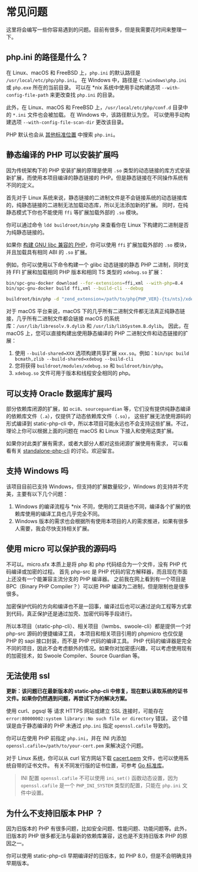 # 常见问题

这里将会编写一些你容易遇到的问题。目前有很多，但是我需要花时间来整理一下。

## php.ini 的路径是什么？

在 Linux、macOS 和 FreeBSD 上，`php.ini` 的默认路径是 `/usr/local/etc/php/php.ini`。
在 Windows 中，路径是 `C:\windows\php.ini` 或 `php.exe` 所在的当前目录。
可以在 *nix 系统中使用手动构建选项 `--with-config-file-path` 来更改查找 `php.ini` 的目录。

此外，在 Linux、macOS 和 FreeBSD 上，`/usr/local/etc/php/conf.d` 目录中的 `*.ini` 文件也会被加载。
在 Windows 中，该路径默认为空。
可以使用手动构建选项 `--with-config-file-scan-dir` 更改该目录。

PHP 默认也会从 [其他标准位置](https://www.php.net/manual/zh/configuration.file.php) 中搜索 `php.ini`。

## 静态编译的 PHP 可以安装扩展吗

因为传统架构下的 PHP 安装扩展的原理是使用 `.so` 类型的动态链接的库方式安装新扩展，而使用本项目编译的静态链接的 PHP。但是静态链接在不同操作系统有不同的定义。

首先对于 Linux 系统来说，静态链接的二进制文件是不会链接系统的动态链接库的，纯静态链接的二进制无法加载动态库，所以无法添加新的扩展。
同时，在纯静态模式下你也不能使用 `ffi` 等扩展加载外部的 `.so` 模块。

你可以通过命令 `ldd buildroot/bin/php` 来查看你在 Linux 下构建的二进制是否为纯静态链接的。

如果你 [构建 GNU libc 兼容的 PHP](../guide/build-with-glibc)，你可以使用 `ffi` 扩展加载外部的 `.so` 模块，并且加载具有相同 ABI 的 `.so` 扩展。

例如，你可以使用以下命令构建一个 glibc 动态链接的静态 PHP 二进制，同时支持 FFI 扩展和加载相同 PHP 版本和相同 TS 类型的 `xdebug.so` 扩展：

```bash
bin/spc-gnu-docker download --for-extensions=ffi,xml --with-php=8.4
bin/spc-gnu-docker build ffi,xml --build-cli --debug

buildroot/bin/php -d "zend_extension=/path/to/php{PHP_VER}-{ts/nts}/xdebug.so" --ri xdebug
```

对于 macOS 平台来说，macOS 下的几乎所有二进制文件都无法真正纯静态链接，几乎所有二进制文件都会链接 macOS 的系统库：`/usr/lib/libresolv.9.dylib` 和 `/usr/lib/libSystem.B.dylib`。
因此，在 macOS 上，您可以直接构建出使用静态编译的 PHP 二进制文件和动态链接的扩展：

1. 使用 `--build-shared=XXX` 选项构建共享扩展 `xxx.so`。例如：`bin/spc build bcmath,zlib --build-shared=xdebug --build-cli`
2. 您将获得 `buildroot/modules/xdebug.so` 和 `buildroot/bin/php`。
3. `xdebug.so` 文件可用于版本和线程安全相同的 php。

## 可以支持 Oracle 数据库扩展吗

部分依赖库闭源的扩展，如 `oci8`、`sourceguardian` 等，它们没有提供纯静态编译的依赖库文件（`.a`），仅提供了动态依赖库文件（`.so`），
这些扩展无法使用源码的形式编译到 static-php-cli 中，所以本项目可能永远也不会支持这些扩展。不过，理论上你可以根据上面的问题在 macOS 和 Linux 下接入和使用这类扩展。

如果你对此类扩展有需求，或者大部分人都对这些闭源扩展使用有需求，
可以看看有关 [standalone-php-cli](https://github.com/crazywhalecc/static-php-cli/discussions/58) 的讨论。欢迎留言。

## 支持 Windows 吗

该项目目前已支持 Windows，但支持的扩展数量较少，Windows 的支持并不完美，主要有以下几个问题：

1. Windows 的编译流程与 *nix 不同，使用的工具链也不同，编译各个扩展的依赖库使用的编译工具也几乎完全不同。
2. Windows 版本的需求也会根据所有使用本项目的人的需求推进，如果有很多人需要，我会尽快支持相关扩展。

## 使用 micro 可以保护我的源码吗

不可以。micro.sfx 本质上是将 php 和 php 代码结合为一个文件，没有 PHP 代码编译或加密的过程。
首先 php-src 是 PHP 代码的官方解释器，而且现在市面上还没有一个能兼容主流分支的 PHP 编译器。
之前我在网上看到有一个项目是 BPC（Binary PHP Compiler？）可以把 PHP 编译为二进制，但是限制也是很多很多。

加密保护代码的方向和编译也不是一回事，编译过后也可以通过逆向工程等方式拿到代码，真正保护还是通过加壳、加密代码等手段进行。

所以本项目（static-php-cli）、相关项目（lwmbs、swoole-cli）都是提供一个对 php-src 源码的便捷编译工具，
本项目和相关项目引用的 phpmicro 也仅仅是 PHP 的 sapi 接口封装，而不是 PHP 代码的编译工具。
PHP 代码的编译器是完全不同的项目，因此不会考虑额外的情况。如果你对加密感兴趣，可以考虑使用现有的加密技术，如 Swoole Compiler、Source Guardian 等。

## 无法使用 ssl

**更新：该问题已在最新版本的 static-php-cli 中修复，现在默认读取系统的证书文件。如果你仍然遇到问题，再尝试下方的解决方案。**

使用 curl、pgsql 等 请求 HTTPS 网站或建立 SSL 连接时，可能存在 `error:80000002:system library::No such file or directory` 错误，
这个错误是由于静态编译的 PHP 未通过 `php.ini` 指定 `openssl.cafile` 导致的。

你可以在使用 PHP 前指定 `php.ini`，并在 INI 内添加 `openssl.cafile=/path/to/your-cert.pem` 来解决这个问题。

对于 Linux 系统，你可以从 curl 官方网站下载 [cacert.pem](https://curl.se/docs/caextract.html) 文件，也可以使用系统自带的证书文件。
有关不同发行版的证书位置，可参考 [Go 标准库](https://go.dev/src/crypto/x509/root_linux.go)。

> INI 配置 `openssl.cafile` 不可以使用 `ini_set()` 函数动态设置，因为 `openssl.cafile` 是一个 `PHP_INI_SYSTEM` 类型的配置，只能在 `php.ini` 文件中设置。

## 为什么不支持旧版本 PHP ？

因为旧版本的 PHP 有很多问题，比如安全问题、性能问题、功能问题等。此外，旧版本的 PHP 很多都无法与最新的依赖库兼容，这也是不支持旧版本 PHP 的原因之一。

你可以使用 static-php-cli 早期编译好的旧版本，如 PHP 8.0，但是不会明确支持早期版本。
